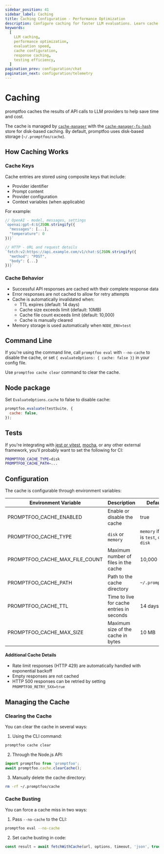 ```yaml
---
sidebar_position: 41
sidebar_label: Caching
title: Caching Configuration - Performance Optimization
description: Configure caching for faster LLM evaluations. Learn cache strategies, storage options, and performance optimization for prompt testing workflows.
keywords:
  [
    LLM caching,
    performance optimization,
    evaluation speed,
    cache configuration,
    response caching,
    testing efficiency,
  ]
pagination_prev: configuration/chat
pagination_next: configuration/telemetry
---
```


# Caching

promptfoo caches the results of API calls to LLM providers to help save time and cost.

The cache is managed by [`cache-manager`](https://www.npmjs.com/package/cache-manager/) with the [`cache-manager-fs-hash`](https://www.npmjs.com/package/cache-manager-fs-hash) store for disk-based caching. By default, promptfoo uses disk-based storage (`~/.promptfoo/cache`).

## How Caching Works

### Cache Keys

Cache entries are stored using composite keys that include:

- Provider identifier
- Prompt content
- Provider configuration
- Context variables (when applicable)

For example:

```js
// OpenAI - model, messages, settings
`openai:gpt-4:${JSON.stringify({
  "messages": [...],
  "temperature": 0
})}`

// HTTP - URL and request details
`fetch:v2:https://api.example.com/v1/chat:${JSON.stringify({
  "method": "POST",
  "body": {...}
})}`
```

### Cache Behavior

- Successful API responses are cached with their complete response data
- Error responses are not cached to allow for retry attempts
- Cache is automatically invalidated when:
  - TTL expires (default: 14 days)
  - Cache size exceeds limit (default: 10MB)
  - Cache file count exceeds limit (default: 10,000)
  - Cache is manually cleared
- Memory storage is used automatically when `NODE_ENV=test`

## Command Line

If you're using the command line, call `promptfoo eval` with `--no-cache` to disable the cache, or set `{ evaluateOptions: { cache: false }}` in your config file.

Use `promptfoo cache clear` command to clear the cache.

## Node package

Set `EvaluateOptions.cache` to false to disable cache:

```js
promptfoo.evaluate(testSuite, {
  cache: false,
});
```

## Tests

If you're integrating with [jest or vitest](/docs/integrations/jest), [mocha](/docs/integrations/mocha-chai), or any other external framework, you'll probably want to set the following for CI:

```sh
PROMPTFOO_CACHE_TYPE=disk
PROMPTFOO_CACHE_PATH=...
```

## Configuration

The cache is configurable through environment variables:

| Environment Variable           | Description                               | Default Value                                      |
| ------------------------------ | ----------------------------------------- | -------------------------------------------------- |
| PROMPTFOO_CACHE_ENABLED        | Enable or disable the cache               | true                                               |
| PROMPTFOO_CACHE_TYPE           | `disk` or `memory`                        | `memory` if `NODE_ENV` is `test`, otherwise `disk` |
| PROMPTFOO_CACHE_MAX_FILE_COUNT | Maximum number of files in the cache      | 10,000                                             |
| PROMPTFOO_CACHE_PATH           | Path to the cache directory               | `~/.promptfoo/cache`                               |
| PROMPTFOO_CACHE_TTL            | Time to live for cache entries in seconds | 14 days                                            |
| PROMPTFOO_CACHE_MAX_SIZE       | Maximum size of the cache in bytes        | 10 MB                                              |

#### Additional Cache Details

- Rate limit responses (HTTP 429) are automatically handled with exponential backoff
- Empty responses are not cached
- HTTP 500 responses can be retried by setting `PROMPTFOO_RETRY_5XX=true`

## Managing the Cache

### Clearing the Cache

You can clear the cache in several ways:

1. Using the CLI command:

```bash
promptfoo cache clear
```

2. Through the Node.js API:

```javascript
import promptfoo from 'promptfoo';
await promptfoo.cache.clearCache();
```

3. Manually delete the cache directory:

```bash
rm -rf ~/.promptfoo/cache
```

### Cache Busting

You can force a cache miss in two ways:

1. Pass `--no-cache` to the CLI:

```bash
promptfoo eval --no-cache
```

2. Set cache busting in code:

```javascript
const result = await fetchWithCache(url, options, timeout, 'json', true); // Last param forces cache miss
```

